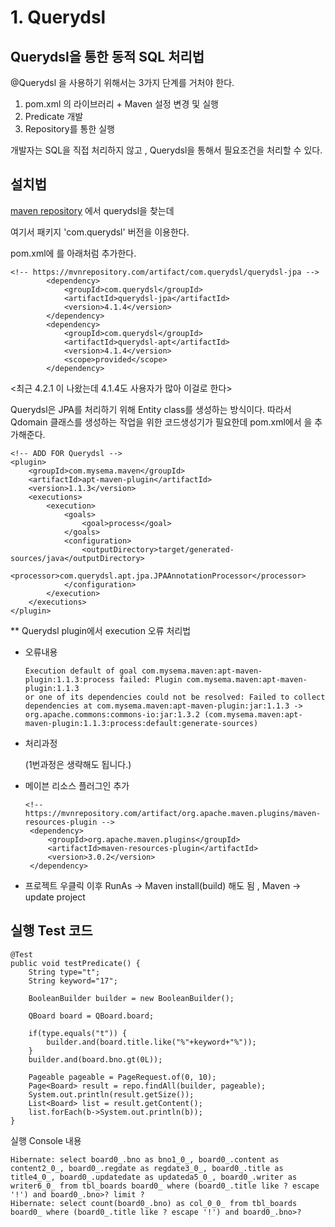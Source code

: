 # 1. Querydsl

## Querydsl을 통한 동적 SQL 처리법

@Querydsl 을 사용하기 위해서는 3가지 단계를 거처야 한다.

1. pom.xml 의 라이브러리 + Maven 설정 변경 및 실행
2. Predicate 개발
3. Repository를 통한 실행

개발자는 SQL을 직접 처리하지 않고 , Querydsl을 통해서 필요조건을 처리할 수 있다.

## 설치법

[maven repository](https://mvnrepository.com/) 에서 querydsl을 찾는데

여기서 패키지 'com.querydsl' 버전을 이용한다.

pom.xml에 를 아래처럼 추가한다.

```text
<!-- https://mvnrepository.com/artifact/com.querydsl/querydsl-jpa -->
        <dependency>
            <groupId>com.querydsl</groupId>
            <artifactId>querydsl-jpa</artifactId>
            <version>4.1.4</version>
        </dependency>
        <dependency>
            <groupId>com.querydsl</groupId>
            <artifactId>querydsl-apt</artifactId>
            <version>4.1.4</version>
            <scope>provided</scope>
        </dependency>
```

&lt;최근 4.2.1 이 나왔는데 4.1.4도 사용자가 많아 이걸로 한다&gt;

Querydsl은 JPA를 처리하기 위해 Entity class를 생성하는 방식이다. 따라서 Qdomain 클래스를 생성하는 작업을 위한 코드생성기가 필요한데 pom.xml에서 을 추가해준다.

```text
<!-- ADD FOR Querydsl -->
<plugin>
    <groupId>com.mysema.maven</groupId>
    <artifactId>apt-maven-plugin</artifactId>
    <version>1.1.3</version>
    <executions>
        <execution>
            <goals>
                <goal>process</goal>
            </goals>
            <configuration>
                <outputDirectory>target/generated-sources/java</outputDirectory>    
                <processor>com.querydsl.apt.jpa.JPAAnnotationProcessor</processor>    
            </configuration>
        </execution>
    </executions>
</plugin>
```

\*\* Querydsl plugin에서 execution 오류 처리법

* 오류내용

  ```text
  Execution default of goal com.mysema.maven:apt-maven-plugin:1.1.3:process failed: Plugin com.mysema.maven:apt-maven-plugin:1.1.3 
  or one of its dependencies could not be resolved: Failed to collect dependencies at com.mysema.maven:apt-maven-plugin:jar:1.1.3 -> 
  org.apache.commons:commons-io:jar:1.3.2 (com.mysema.maven:apt-maven-plugin:1.1.3:process:default:generate-sources)
  ```

* 처리과정

  \(1번과정은 생략해도 됩니다.\)

* 메이븐 리소스 플러그인 추가

  ```text
  <!-- https://mvnrepository.com/artifact/org.apache.maven.plugins/maven-resources-plugin -->
   <dependency>
       <groupId>org.apache.maven.plugins</groupId>
       <artifactId>maven-resources-plugin</artifactId>
       <version>3.0.2</version>
   </dependency>
  ```

* 프로젝트 우클릭 이후 RunAs -&gt; Maven install\(build\) 해도 됨 , Maven -&gt; update project

## 실행 Test 코드

```text
@Test
public void testPredicate() {
    String type="t";
    String keyword="17";

    BooleanBuilder builder = new BooleanBuilder();

    QBoard board = QBoard.board;

    if(type.equals("t")) {
        builder.and(board.title.like("%"+keyword+"%"));
    }
    builder.and(board.bno.gt(0L));

    Pageable pageable = PageRequest.of(0, 10);
    Page<Board> result = repo.findAll(builder, pageable);
    System.out.println(result.getSize());
    List<Board> list = result.getContent();
    list.forEach(b->System.out.println(b));
}
```

실행 Console 내용

```text
Hibernate: select board0_.bno as bno1_0_, board0_.content as content2_0_, board0_.regdate as regdate3_0_, board0_.title as title4_0_, board0_.updatedate as updateda5_0_, board0_.writer as writer6_0_ from tbl_boards board0_ where (board0_.title like ? escape '!') and board0_.bno>? limit ?
Hibernate: select count(board0_.bno) as col_0_0_ from tbl_boards board0_ where (board0_.title like ? escape '!') and board0_.bno>?
```

